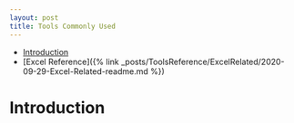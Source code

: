 ```yaml
---
layout: post
title: Tools Commonly Used
---
```


- [Introduction](#introduction)
- [Excel Reference]({% link _posts/ToolsReference/ExcelRelated/2020-09-29-Excel-Related-readme.md %})

# Introduction
